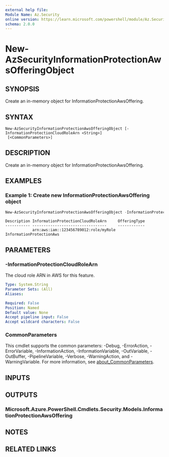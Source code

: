 ```yaml
---
external help file:
Module Name: Az.Security
online version: https://learn.microsoft.com/powershell/module/Az.Security/new-azsecurityinformationprotectionawsofferingobject
schema: 2.0.0
---
```


# New-AzSecurityInformationProtectionAwsOfferingObject

## SYNOPSIS
Create an in-memory object for InformationProtectionAwsOffering.

## SYNTAX

```
New-AzSecurityInformationProtectionAwsOfferingObject [-InformationProtectionCloudRoleArn <String>]
 [<CommonParameters>]
```

## DESCRIPTION
Create an in-memory object for InformationProtectionAwsOffering.

## EXAMPLES

### Example 1: Create new InformationProtectionAwsOffering object
```powershell
New-AzSecurityInformationProtectionAwsOfferingObject -InformationProtectionCloudRoleArn "arn:aws:iam::123456789012:role/myRole"
```

```output
Description InformationProtectionCloudRoleArn     OfferingType
----------- ---------------------------------     ------------
            arn:aws:iam::123456789012:role/myRole InformationProtectionAws
```



## PARAMETERS

### -InformationProtectionCloudRoleArn
The cloud role ARN in AWS for this feature.

```yaml
Type: System.String
Parameter Sets: (All)
Aliases:

Required: False
Position: Named
Default value: None
Accept pipeline input: False
Accept wildcard characters: False
```

### CommonParameters
This cmdlet supports the common parameters: -Debug, -ErrorAction, -ErrorVariable, -InformationAction, -InformationVariable, -OutVariable, -OutBuffer, -PipelineVariable, -Verbose, -WarningAction, and -WarningVariable. For more information, see [about_CommonParameters](http://go.microsoft.com/fwlink/?LinkID=113216).

## INPUTS

## OUTPUTS

### Microsoft.Azure.PowerShell.Cmdlets.Security.Models.InformationProtectionAwsOffering

## NOTES

## RELATED LINKS

